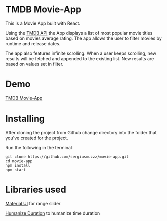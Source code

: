 # TMDB Movie-App

This is a Movie App built with React.

Using the [TMDB API](https://developers.themoviedb.org/3/getting-started/introduction) the App displays a list of most popular movie titles based on movies average rating.
The app allows the user to filter movies by runtime and release dates.

The app also features infinite scrolling. When a user keeps scrolling, new results will be fetched and appended to the existing list. New results are based on values set in filter. 

# Demo
[TMDB Movie-App](https://main.dgmhq7jrgavj.amplifyapp.com/)

# Installing

After cloning the project from Github change directory into the folder that you've created for the project.

Run the following in the terminal

```
git clone https://github.com/sergiusmuzzz/movie-app.git
cd movie-app
npm install
npm start
```

# Libraries used
[Material UI](https://www.npmjs.com/package/@material-ui/core) for range slider

[Humanize Duration](https://www.npmjs.com/package/humanize-duration) to humanize time duration
